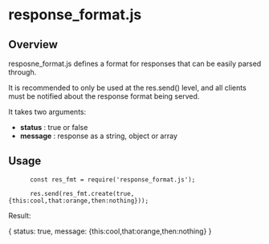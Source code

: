 # response_format.js

## Overview

resposne_format.js defines a format for responses that can be easily parsed through.  

It is recommended to only be used at the res.send() level, and all clients must be notified about the response format being served.

It takes two arguments:

* **status** : true or false
* **message** : response as a string, object or array

## Usage

          const res_fmt = require('response_format.js');

          res.send(res_fmt.create(true,{this:cool,that:orange,then:nothing}));

Result: 

{
    status: true,
    message: {this:cool,that:orange,then:nothing}
}

